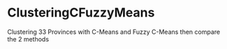 # ClusteringCFuzzyMeans
Clustering 33 Provinces with C-Means and Fuzzy C-Means then compare the 2 methods
